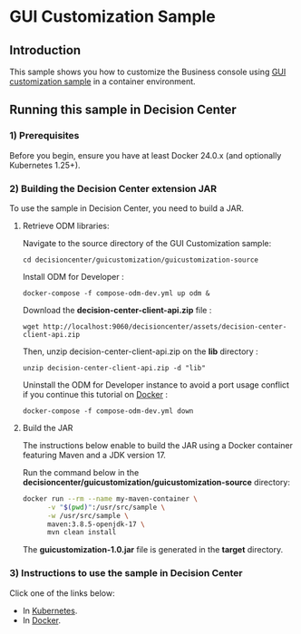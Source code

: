 # GUI Customization Sample

## Introduction

This sample shows you how to customize the Business console using [GUI customization sample](https://www.ibm.com/docs/en/odm/9.0.0?topic=center-gui-customization) in a container environment.

## Running this sample in Decision Center

### 1) Prerequisites

Before you begin, ensure you have at least Docker 24.0.x (and optionally Kubernetes 1.25+). 

### 2) Building the Decision Center extension JAR

To use the sample in Decision Center, you need to build a JAR. 

   1. Retrieve ODM libraries:

      Navigate to the source directory of the GUI Customization sample:
      ```
      cd decisioncenter/guicustomization/guicustomization-source
      ```
      
      Install ODM for Developer :
      ```
      docker-compose -f compose-odm-dev.yml up odm &
      ```

      Download the **decision-center-client-api.zip** file :
      ```
      wget http://localhost:9060/decisioncenter/assets/decision-center-client-api.zip
      ```

      Then, unzip decision-center-client-api.zip on the **lib** directory :
      ```
      unzip decision-center-client-api.zip -d "lib"
      ```
      
      Uninstall the ODM for Developer instance to avoid a port usage conflict if you continue this tutorial on [Docker](README-DOCKER.md) :
      ```
      docker-compose -f compose-odm-dev.yml down
      ```

   2. Build the JAR

      The instructions below enable to build the JAR using a Docker container featuring Maven and a JDK version 17.
      
      Run the command below in the **decisioncenter/guicustomization/guicustomization-source** directory:

         ```bash
         docker run --rm --name my-maven-container \
               -v "$(pwd)":/usr/src/sample \
               -w /usr/src/sample \
               maven:3.8.5-openjdk-17 \
               mvn clean install
         ```

      The **guicustomization-1.0.jar** file is generated in the **target** directory.

### 3) Instructions to use the sample in Decision Center

Click one of the links below:
   * In [Kubernetes](README-KUBERNETES.md).
   * In [Docker](README-DOCKER.md). 
